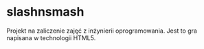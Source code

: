 # slashnsmash
Projekt na zaliczenie zajęć z inżynierii oprogramowania. Jest to gra napisana w technologii HTML5.
